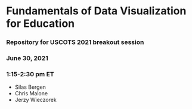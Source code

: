 # Fundamentals of Data Visualization for Education
### Repository for USCOTS 2021 breakout session 
### June 30, 2021
### 1:15-2:30 pm ET

* Silas Bergen 
* Chris Malone
* Jerzy Wieczorek
